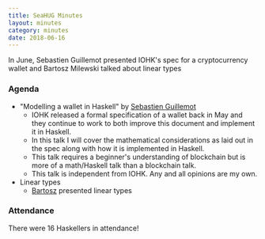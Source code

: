 ```yaml
---
title: SeaHUG Minutes
layout: minutes
category: minutes
date: 2018-06-16
---
```

In June, Sebastien Guillemot presented IOHK's spec for a cryptocurrency wallet and Bartosz Milewski talked about linear types

<!--more-->

### Agenda

* "Modelling a wallet in Haskell" by [Sebastien Guillemot][sebastien-guillemot]
  * IOHK released a formal specification of a wallet back in May and they continue to work to both improve this document and implement it in Haskell.
  * In this talk I will cover the mathematical considerations as laid out in the spec along with how it is implemented in Haskell.
  * This talk requires a beginner's understanding of blockchain but is more of a math/Haskell talk than a blockchain talk.
  * This talk is independent from IOHK. Any and all opinions are my own.
* Linear types
  * [Bartosz][bartosz-milewski] presented linear types

### Attendance

There were 16 Haskellers in attendance!

[bartosz-milewski]: https://bartoszmilewski.com/
[sebastien-guillemot]: https://twitter.com/SebastienGllmt

